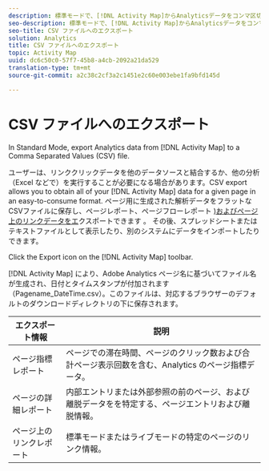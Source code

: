 ```yaml
---
description: 標準モードで、[!DNL Activity Map]からAnalyticsデータをコンマ区切り値(CSV)ファイルにエクスポートします。
seo-description: 標準モードで、[!DNL Activity Map]からAnalyticsデータをコンマ区切り値(CSV)ファイルにエクスポートします。
seo-title: CSV ファイルへのエクスポート
solution: Analytics
title: CSV ファイルへのエクスポート
topic: Activity Map
uuid: dc6c50c0-57f7-45b8-a4cb-2092a21da529
translation-type: tm+mt
source-git-commit: a2c38c2cf3a2c1451e2c60e003ebe1fa9bfd145d

---
```



# CSV ファイルへのエクスポート

In Standard Mode, export Analytics data from [!DNL Activity Map] to a Comma Separated Values (CSV) file.

ユーザーは、リンククリックデータを他のデータソースと結合するか、他の分析（Excel などで）を実行することが必要になる場合があります。CSV export allows you to obtain all of your [!DNL Activity Map] data for a given page in an easy-to-consume format. ページ用に生成された解析データをフラットなCSVファイルに保存し、ページレポート、ページフローレポート [)およびページ上のリンクデータをエ](/help/analyze/activity-map/activitymap-page-flow.md)クスポートできます [](/help/analyze/activity-map/activitymap-links-report.md) 。 その後、スプレッドシートまたはテキストファイルとして表示したり、別のシステムにデータをインポートしたりできます。

Click the Export icon on the [!DNL Activity Map] toolbar.

[!DNL Activity Map] により、Adobe Analytics ページ名に基づいてファイル名が生成され、日付とタイムスタンプが付加されます（Pagename_DateTime.csv）。このファイルは、対応するブラウザーのデフォルトのダウンロードディレクトリの下に保存されます。

| エクスポート情報 | 説明 |
|---|---|
| ページ指標レポート | ページでの滞在時間、ページのクリック数および合計ページ表示回数を含む、Analytics のページ指標データ。 |
| ページの詳細レポート | 内部エントリまたは外部参照の前のページ、および離脱データをを特定する、ページエントリおよび離脱情報。 |
| ページ上のリンクレポート | 標準モードまたはライブモードの特定のページのリンク情報。 |

